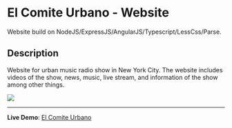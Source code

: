 El Comite Urbano - Website
==========================

Website build on NodeJS/ExpressJS/AngularJS/Typescript/LessCss/Parse.

Description
-----------

Website for urban music radio show in New York City.
The website includes videos of the show, news, music, live stream, 
and information of the show among other things.


![](https://github.com/iamrelos/elcomiteurbano/blob/master/public/assets/images/banners/ecu-square-banner.jpg?raw=true)

---
**Live Demo**: [El Comite Urbano](http://elcomiteurbano.com)